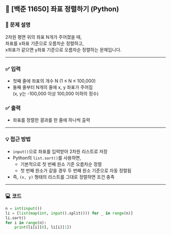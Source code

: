 ## 📌 [백준 11650] 좌표 정렬하기 (Python)

### 📝 문제 설명
2차원 평면 위의 좌표 N개가 주어졌을 때,  
좌표를 x좌표 기준으로 오름차순 정렬하고,  
x좌표가 같으면 y좌표 기준으로 오름차순 정렬하는 문제입니다.

---

### ✅ 입력
- 첫째 줄에 좌표의 개수 N (1 ≤ N ≤ 100,000)
- 둘째 줄부터 N개의 줄에 x, y 좌표가 주어짐  
  (x, y는 -100,000 이상 100,000 이하의 정수)

### ✅ 출력
- 좌표를 정렬한 결과를 한 줄에 하나씩 출력

---

### 💡 접근 방법
- `input()`으로 좌표를 입력받아 2차원 리스트로 저장
- Python의 `list.sort()`를 사용하면,
  - 기본적으로 첫 번째 원소 기준 오름차순 정렬
  - 첫 번째 원소가 같을 경우 두 번째 원소 기준으로 자동 정렬됨
- 즉, `(x, y)` 형태의 리스트를 그대로 정렬하면 조건 충족

---

### 💻 코드
```python
n = int(input())
li = [list(map(int, input().split())) for _ in range(n)]
li.sort()
for i in range(n):
    print(li[i][0], li[i][1])
